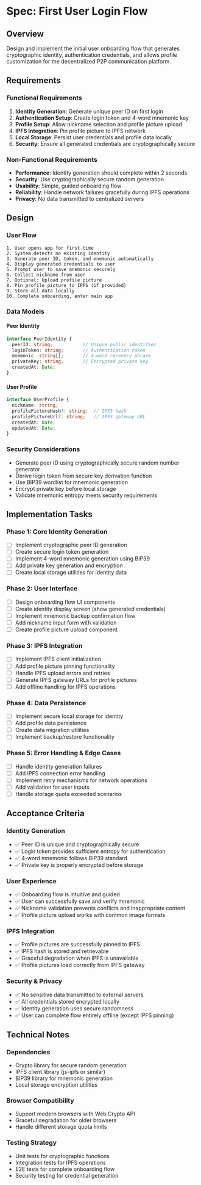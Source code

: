 # Spec: First User Login Flow

## Overview
Design and implement the initial user onboarding flow that generates cryptographic identity, authentication credentials, and allows profile customization for the decentralized P2P communication platform.

## Requirements

### Functional Requirements
1. **Identity Generation**: Generate unique peer ID on first login
2. **Authentication Setup**: Create login token and 4-word mnemonic key
3. **Profile Setup**: Allow nickname selection and profile picture upload
4. **IPFS Integration**: Pin profile picture to IPFS network
5. **Local Storage**: Persist user credentials and profile data locally
6. **Security**: Ensure all generated credentials are cryptographically secure

### Non-Functional Requirements
- **Performance**: Identity generation should complete within 2 seconds
- **Security**: Use cryptographically secure random generation
- **Usability**: Simple, guided onboarding flow
- **Reliability**: Handle network failures gracefully during IPFS operations
- **Privacy**: No data transmitted to centralized servers

## Design

### User Flow
```
1. User opens app for first time
2. System detects no existing identity
3. Generate peer ID, token, and mnemonic automatically
4. Display generated credentials to user
5. Prompt user to save mnemonic securely
6. Collect nickname from user
7. Optional: Upload profile picture
8. Pin profile picture to IPFS (if provided)
9. Store all data locally
10. Complete onboarding, enter main app
```

### Data Models

#### Peer Identity
```typescript
interface PeerIdentity {
  peerId: string;           // Unique public identifier
  loginToken: string;       // Authentication token
  mnemonic: string[];       // 4-word recovery phrase
  privateKey: string;       // Encrypted private key
  createdAt: Date;
}
```

#### User Profile
```typescript
interface UserProfile {
  nickname: string;
  profilePictureHash?: string;  // IPFS hash
  profilePictureUrl?: string;   // IPFS gateway URL
  createdAt: Date;
  updatedAt: Date;
}
```

### Security Considerations
- Generate peer ID using cryptographically secure random number generator
- Derive login token from secure key derivation function
- Use BIP39 wordlist for mnemonic generation
- Encrypt private key before local storage
- Validate mnemonic entropy meets security requirements

## Implementation Tasks

### Phase 1: Core Identity Generation
- [ ] Implement cryptographic peer ID generation
- [ ] Create secure login token generation
- [ ] Implement 4-word mnemonic generation using BIP39
- [ ] Add private key generation and encryption
- [ ] Create local storage utilities for identity data

### Phase 2: User Interface
- [ ] Design onboarding flow UI components
- [ ] Create identity display screen (show generated credentials)
- [ ] Implement mnemonic backup confirmation flow
- [ ] Add nickname input form with validation
- [ ] Create profile picture upload component

### Phase 3: IPFS Integration
- [ ] Implement IPFS client initialization
- [ ] Add profile picture pinning functionality
- [ ] Handle IPFS upload errors and retries
- [ ] Generate IPFS gateway URLs for profile pictures
- [ ] Add offline handling for IPFS operations

### Phase 4: Data Persistence
- [ ] Implement secure local storage for identity
- [ ] Add profile data persistence
- [ ] Create data migration utilities
- [ ] Implement backup/restore functionality

### Phase 5: Error Handling & Edge Cases
- [ ] Handle identity generation failures
- [ ] Add IPFS connection error handling
- [ ] Implement retry mechanisms for network operations
- [ ] Add validation for user inputs
- [ ] Handle storage quota exceeded scenarios

## Acceptance Criteria

### Identity Generation
- ✅ Peer ID is unique and cryptographically secure
- ✅ Login token provides sufficient entropy for authentication
- ✅ 4-word mnemonic follows BIP39 standard
- ✅ Private key is properly encrypted before storage

### User Experience
- ✅ Onboarding flow is intuitive and guided
- ✅ User can successfully save and verify mnemonic
- ✅ Nickname validation prevents conflicts and inappropriate content
- ✅ Profile picture upload works with common image formats

### IPFS Integration
- ✅ Profile pictures are successfully pinned to IPFS
- ✅ IPFS hash is stored and retrievable
- ✅ Graceful degradation when IPFS is unavailable
- ✅ Profile pictures load correctly from IPFS gateway

### Security & Privacy
- ✅ No sensitive data transmitted to external servers
- ✅ All credentials stored encrypted locally
- ✅ Identity generation uses secure randomness
- ✅ User can complete flow entirely offline (except IPFS pinning)

## Technical Notes

### Dependencies
- Crypto library for secure random generation
- IPFS client library (js-ipfs or similar)
- BIP39 library for mnemonic generation
- Local storage encryption utilities

### Browser Compatibility
- Support modern browsers with Web Crypto API
- Graceful degradation for older browsers
- Handle different storage quota limits

### Testing Strategy
- Unit tests for cryptographic functions
- Integration tests for IPFS operations
- E2E tests for complete onboarding flow
- Security testing for credential generation